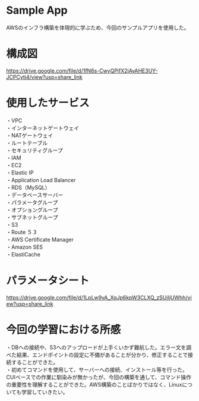 # Sample App
AWSのインフラ構築を体現的に学ぶため、今回のサンプルアプリを使用した。
# 構成図
https://drive.google.com/file/d/1fN6s-CwyQPjfX2jAyAHE3UY-JCPCyti4/view?usp=share_link
# 使用したサービス
・VPC  
・インターネットゲートウェイ  
・NATゲートウェイ  
・ルートテーブル  
・セキュリティグループ  
・IAM  
・EC2  
・Elastic IP  
・Application Load Balancer  
・RDS（MySQL）  
・データベースサーバー  
・パラメータグループ  
・オプショングループ  
・サブネットグループ  
・S3  
・Route ５３  
・AWS Certificate Manager  
・Amazon SES  
・ElastiCache  
# パラメータシート
https://drive.google.com/file/d/1LpLw9yA_XqJp6kpW3CLXQ_zSUjIjUWhh/view?usp=share_link
# 今回の学習における所感
・DBへの接続や、S3へのアップロードが上手くいかず難航した。エラー文を調べた結果、エンドポイントの設定に不備があることが分かり、修正することで接続することができた。  
・初めてコマンドを使用して、サーバーへの接続、インストール等を行った。CUIベースでの作業に馴染みが無かったが、今回の構築を通して、コマンド操作の重要性を理解することができた。AWS構築のことばかりではなく、Linuxについても学習していきたい。  
